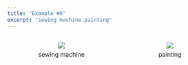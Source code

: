```yaml
---
title: "Example #6"
excerpt: "sewing machine.painting"
---
```

  <div>
    <div style="width:50%;float:left;text-align:center">
      <figure>
        <a href="{{site.baseurl}}/assets/dataset/6_0.png">
        <img src="{{site.baseurl}}/assets/dataset/6_0.png" style="margin-bottom: 5px;"></a>
        <figcaption style="width:100%">sewing machine</figcaption>
      </figure>
    </div>
    <div style="width:50%;float:left;text-align:center">
      <figure>
        <a href="{{site.baseurl}}/assets/dataset/6_1.png">
        <img src="{{site.baseurl}}/assets/dataset/6_1.png" style="margin-bottom: 5px;"></a>
        <figcaption style="width:100%">painting</figcaption>
      </figure>
    </div>
  </div>
